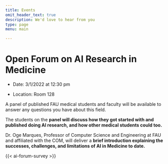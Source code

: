 ```yaml
---
title: Events
omit_header_text: true
description: We'd love to hear from you
type: page
menu: main

---
```


# Open Forum on AI Research in Medicine

- Date: 3/1/2022 at 12:30 pm

- Location: Room 128

A panel of published FAU medical students and faculty will be available to answer any questions you have about this field.

The students on the **panel will discuss how they got started with and published doing AI research, and how other medical students could too.**

Dr. Oge Marques, Professor of Computer Science and Engineering at FAU and affiliated with the COM, will deliver a **brief introduction explaining the successes, challenges, and limitations of AI in Medicine to date.**

{{< ai-forum-survey >}}

